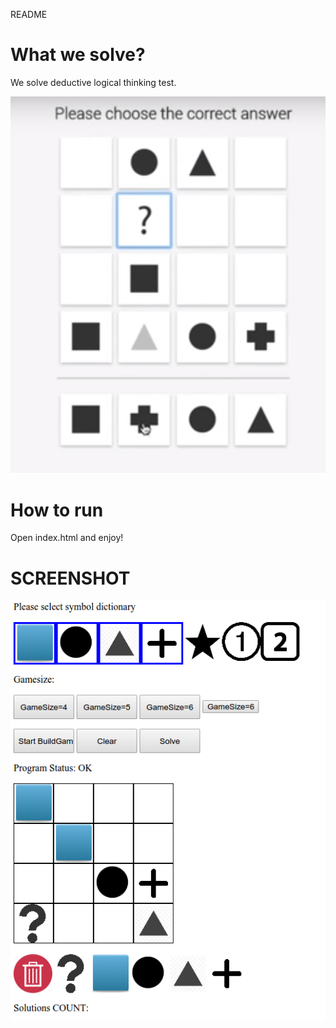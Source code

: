 README

# What we solve?
We solve deductive logical thinking test.

![Deductive Logical Thinking Test](https://github.com/spidervn/deductive_logical_solving/blob/master/PROBLEM.png)

# How to run
Open index.html and enjoy!

# SCREENSHOT
![Screenshot of Deductive Logical Thinking Test](https://github.com/spidervn/deductive_logical_solving/blob/master/SCREENSHOT.png)
